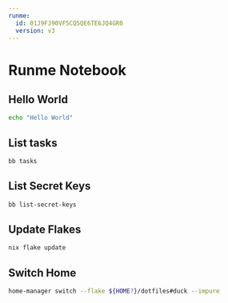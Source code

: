 ```yaml
---
runme:
  id: 01J9FJ90VF5CQ5QE6TE6JQ4GR0
  version: v3
---
```


# Runme Notebook

## Hello World

```sh {"id":"01J9FJ8542CXXDY3FQ8M9CP0GQ","name":"hello"}
echo "Hello World"
```

## List tasks

```sh {"id":"01J9FJBMKK4X3G3KXBJSKAYT27","name":"tasks"}
bb tasks
```

## List Secret Keys

```sh {"id":"01J9FJC4985HK894NR72G3730R","interpreter":"","name":"list-secret-keys"}
bb list-secret-keys
```

## Update Flakes

```sh {"name":"update-flakes"}
nix flake update
```

## Switch Home

```sh {"name":"switch-home-powerspecnix"}
home-manager switch --flake ${HOME?}/dotfiles#duck --impure
```
